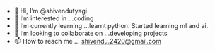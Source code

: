 - 👋 Hi, I’m @shivendutyagi
- 👀 I’m interested in ...coding
- 🌱 I’m currently learning ...learnt python. Started learning ml and ai.
- 💞️ I’m looking to collaborate on ...developing projects
- 📫 How to reach me ... shivendu.2420@gmail.com

<!---
shivendutyagi/shivendutyagi is a ✨ special ✨ repository because its `README.md` (this file) appears on your GitHub profile.
You can click the Preview link to take a look at your changes.
--->
